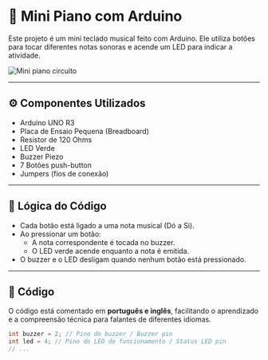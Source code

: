 # 🎵 Mini Piano com Arduino

Este projeto é um mini teclado musical feito com Arduino. Ele utiliza botões para tocar diferentes notas sonoras e acende um LED para indicar a atividade.

![Mini piano circuito](./circuito.png)

---

## ⚙️ Componentes Utilizados

- Arduino UNO R3
- Placa de Ensaio Pequena (Breadboard)
- Resistor de 120 Ohms
- LED Verde
- Buzzer Piezo
- 7 Botões push-button
- Jumpers (fios de conexão)


---

## 🧠 Lógica do Código

- Cada botão está ligado a uma nota musical (Dó a Si).
- Ao pressionar um botão:
  - A nota correspondente é tocada no buzzer.
  - O LED verde acende enquanto a nota é emitida.
- O buzzer e o LED desligam quando nenhum botão está pressionado.

---

## 📄 Código

O código está comentado em **português e inglês**, facilitando o aprendizado e a compreensão técnica para falantes de diferentes idiomas.

```cpp
int buzzer = 2; // Pino do buzzer / Buzzer pin
int led = 4; // Pino do LED de funcionamento / Status LED pin
// ...
